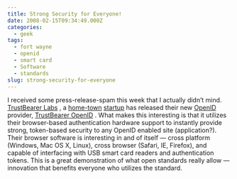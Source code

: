 ```yaml
---
title: Strong Security for Everyone!
date: 2008-02-15T09:34:49.000Z
categories:
  - geek
tags:
  - fort wayne
  - openid
  - smart card
  - Software
  - standards
slug: strong-security-for-everyone
---
```

I received some press-release-spam this week that I actually didn’t mind. [TrustBearer Labs][1] , a [home-town][2]  [startup][3]  has released their new [OpenID][4]  provider, [TrustBearer OpenID][5] . What makes this interesting is that it utilizes their browser-based authentication hardware support to instantly provide strong, token-based security to any OpenID enabled site (application?). Their browser software is interesting in and of itself — cross platform (Windows, Mac <span class="caps">OS</span> X, Linux), cross browser (Safari, <span class="caps">IE</span>, Firefox), and capable of interfacing with <span class="caps">USB</span> smart card readers and authentication tokens. This is a great demonstration of what open standards really allow — innovation that benefits everyone who utilizes the standard.



 [1]: http://www.trustbearer.com/
 [2]: http://en.wikipedia.org/wiki/Fort_Wayne,_Indiana
 [3]: http://www.niic.net/
 [4]: http://openid.net/
 [5]: https://openid.trustbearer.com/
